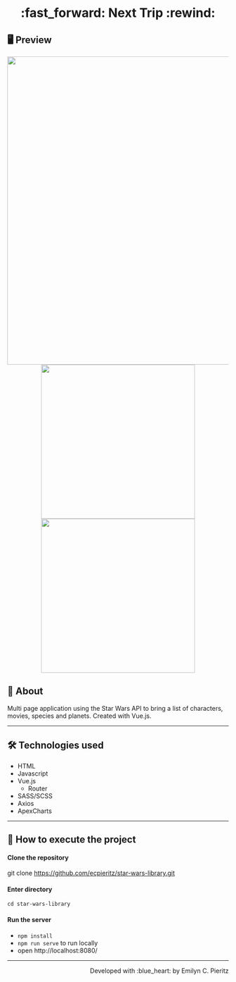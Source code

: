 <h1 align = "center"> :fast_forward: Next Trip :rewind: </h1>

## 🖥 Preview
<p align = "center">
  <img src = "x" width = "700" height = "auto">
  <img src = "x" width = "350" height = "auto">
  <img src = "x" width = "350" height = "auto">
</p>

## 📖 About
<p>Multi page application using the Star Wars API to bring a list of characters, movies, species and planets. Created with Vue.js.</p>

---

## 🛠 Technologies used
- HTML
- Javascript
- Vue.js
  - Router
- SASS/SCSS
- Axios
- ApexCharts

---


## 🚀 How to execute the project
#### Clone the repository
git clone https://github.com/ecpieritz/star-wars-library.git

#### Enter directory
`cd star-wars-library`

#### Run the server
- `npm install`
- `npm run serve` to run locally
- open http://localhost:8080/ 

---
<p align = "right">Developed with :blue_heart: by Emilyn C. Pieritz</p>
